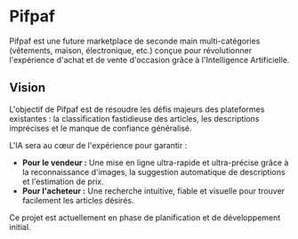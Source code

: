 # Pifpaf

Pifpaf est une future marketplace de seconde main multi-catégories (vêtements, maison, électronique, etc.) conçue pour révolutionner l'expérience d'achat et de vente d'occasion grâce à l'Intelligence Artificielle.

## Vision

L'objectif de Pifpaf est de résoudre les défis majeurs des plateformes existantes : la classification fastidieuse des articles, les descriptions imprécises et le manque de confiance généralisé.

L'IA sera au cœur de l'expérience pour garantir :
- **Pour le vendeur :** Une mise en ligne ultra-rapide et ultra-précise grâce à la reconnaissance d'images, la suggestion automatique de descriptions et l'estimation de prix.
- **Pour l'acheteur :** Une recherche intuitive, fiable et visuelle pour trouver facilement les articles désirés.

Ce projet est actuellement en phase de planification et de développement initial.
